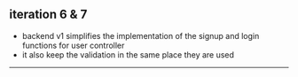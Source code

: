 ## iteration 6 & 7

- backend v1 simplifies the implementation of the signup and login functions for user controller
- it also keep the validation in the same place they are used

---
